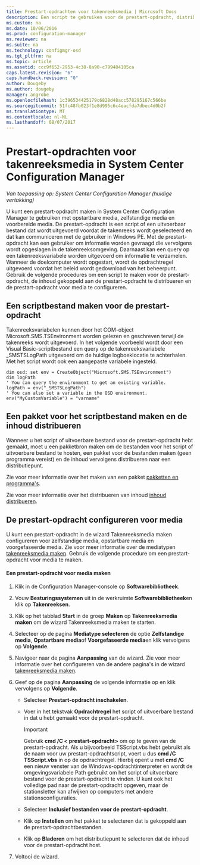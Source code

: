```yaml
---
title: Prestart-opdrachten voor takenreeksmedia | Microsoft Docs
description: Een script te gebruiken voor de prestart-opdracht, distribueert de inhoud die is gekoppeld aan de prestart-opdracht maken en configureren van de prestart-opdracht in media.
ms.custom: na
ms.date: 10/06/2016
ms.prod: configuration-manager
ms.reviewer: na
ms.suite: na
ms.technology: configmgr-osd
ms.tgt_pltfrm: na
ms.topic: article
ms.assetid: ccc9f652-2953-4c38-8a90-c799484105ca
caps.latest.revision: "6"
caps.handback.revision: "0"
author: Dougeby
ms.author: dougeby
manager: angrobe
ms.openlocfilehash: 1c396534425179c6828d48acc578295167c566be
ms.sourcegitcommit: 51fc48fb023f1e8d995c6c4eacfda7dbec4d0b2f
ms.translationtype: MT
ms.contentlocale: nl-NL
ms.lasthandoff: 08/07/2017
---
```

# <a name="prestart-commands-for-task-sequence-media-in-system-center-configuration-manager"></a>Prestart-opdrachten voor takenreeksmedia in System Center Configuration Manager

*Van toepassing op: System Center Configuration Manager (huidige vertakking)*

U kunt een prestart-opdracht maken in System Center Configuration Manager te gebruiken met opstartbare media, zelfstandige media en voorbereide media. De prestart-opdracht is een script of een uitvoerbaar bestand dat wordt uitgevoerd voordat de takenreeks wordt geselecteerd en dat kan communiceren met de gebruiker in Windows PE. Met de prestart-opdracht kan een gebruiker om informatie worden gevraagd die vervolgens wordt opgeslagen in de takenreeksomgeving. Daarnaast kan een query op een takenreeksvariabele worden uitgevoerd om informatie te verzamelen. Wanneer de doelcomputer wordt opgestart, wordt de opdrachtregel uitgevoerd voordat het beleid wordt gedownload van het beheerpunt. Gebruik de volgende procedures om een script te maken voor de prestart-opdracht, de inhoud gekoppeld aan de prestart-opdracht te distribueren en de prestart-opdracht voor media te configureren.  

## <a name="create-a-script-file-to-use-for-the-prestart-command"></a>Een scriptbestand maken voor de prestart-opdracht  
 Takenreeksvariabelen kunnen door het COM-object Microsoft.SMS.TSEnvironment worden gelezen en geschreven terwijl de takenreeks wordt uitgevoerd. In het volgende voorbeeld wordt door een Visual Basic-scriptbestand een query op de takenreeksvariabele _SMSTSLogPath uitgevoerd om de huidige logboeklocatie te achterhalen. Met het script wordt ook een aangepaste variabele ingesteld.  

```  
dim osd: set env = CreateObject("Microsoft.SMS.TSEnvironment")  
dim logPath  
' You can query the environment to get an existing variable.  
logPath = env("_SMSTSLogPath")  
' You can also set a variable in the OSD environment.  
env("MyCustomVariable") = "varname"  
```  

## <a name="create-a-package-for-the-script-file-and-distribute-the-content"></a>Een pakket voor het scriptbestand maken en de inhoud distribueren  
 Wanneer u het script of uitvoerbare bestand voor de prestart-opdracht hebt gemaakt, moet u een pakketbron maken om de bestanden voor het script of uitvoerbare bestand te hosten, een pakket voor de bestanden maken (geen programma vereist) en de inhoud vervolgens distribueren naar een distributiepunt.  

 Zie voor meer informatie over het maken van een pakket [pakketten en programma's](../../apps/deploy-use/packages-and-programs.md).  

 Zie voor meer informatie over het distribueren van inhoud [inhoud distribueren](../../core/servers/deploy/configure/deploy-and-manage-content.md#bkmk_distribute).  

## <a name="configure-the-prestart-command-in-media"></a>De prestart-opdracht configureren voor media  
 U kunt een prestart-opdracht in de wizard Takenreeksmedia maken configureren voor zelfstandige media, opstartbare media en voorgefaseerde media. Zie voor meer informatie over de mediatypen [takenreeksmedia maken](../deploy-use/create-task-sequence-media.md). Gebruik de volgende procedure om een prestart-opdracht voor media te maken.  

#### <a name="to-create-a-prestart-command-in-media"></a>Een prestart-opdracht voor media maken  

1.  Klik in de Configuration Manager-console op **Softwarebibliotheek**.  

2.  Vouw **Besturingssystemen** uit in de werkruimte **Softwarebibliotheek**en klik op **Takenreeksen**.  

3.  Klik op het tabblad **Start** in de groep **Maken** op **Takenreeksmedia maken** om de wizard Takenreeksmedia maken te starten.  

4.  Selecteer op de pagina **Mediatype selecteren** de optie **Zelfstandige media**, **Opstartbare media**of **Voorgefaseerde media**en klik vervolgens op **Volgende**.  

5.  Navigeer naar de pagina **Aanpassing** van de wizard. Zie voor meer informatie over het configureren van de andere pagina's in de wizard [takenreeksmedia maken](../deploy-use/create-task-sequence-media.md).  

6.  Geef op de pagina **Aanpassing** de volgende informatie op en klik vervolgens op **Volgende**.  

    -   Selecteer **Prestart-opdracht inschakelen**.  

    -   Voer in het tekstvak **Opdrachtregel** het script of uitvoerbare bestand in dat u hebt gemaakt voor de prestart-opdracht.  

        > [!IMPORTANT]  
        >  Gebruik **cmd /C < prestart-opdracht\>**  om op te geven van de prestart-opdracht. Als u bijvoorbeeld TSScript.vbs hebt gebruikt als de naam voor uw prestart-opdrachtscript, voert u dus **cmd /C TSScript.vbs** in op de opdrachtregel. Hierbij opent u met **cmd /C** een nieuw venster van de Windows-opdrachtinterpreter en wordt de omgevingsvariabele Path gebruikt om het script of uitvoerbare bestand voor de prestart-opdracht te vinden. U kunt ook het volledige pad naar de prestart-opdracht opgeven, maar de stationsletter kan afwijken op computers met andere stationsconfiguraties.  

    -   Selecteer **Inclusief bestanden voor de prestart-opdracht**.  

    -   Klik op **Instellen** om het pakket te selecteren dat is gekoppeld aan de prestart-opdrachtbestanden.  

    -   Klik op **Bladeren** om het distributiepunt te selecteren dat de inhoud voor de prestart-opdracht host.  

7.  Voltooi de wizard.  

